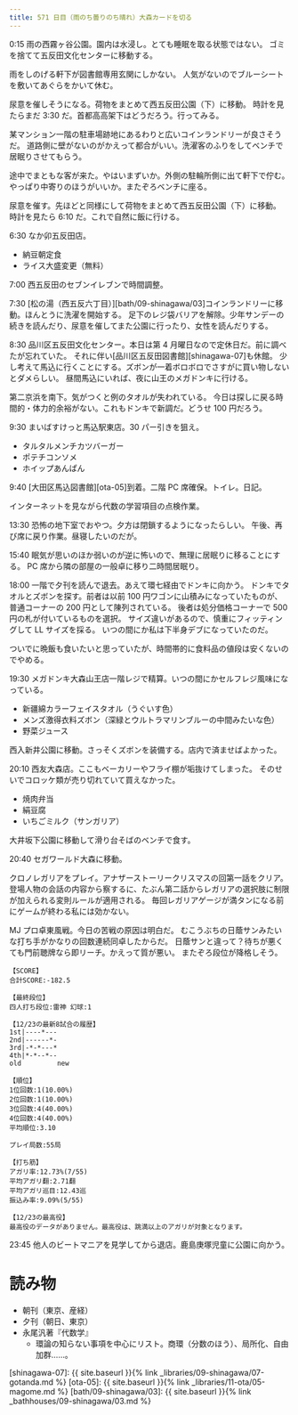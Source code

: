 ```yaml
---
title: 571 日目（雨のち曇りのち晴れ）大森カードを切る
---
```


0:15 雨の西霧ヶ谷公園。園内は水浸し。とても睡眠を取る状態ではない。
ゴミを捨てて五反田文化センターに移動する。

雨をしのげる軒下が図書館専用玄関にしかない。
人気がないのでブルーシートを敷いてあぐらをかいて休む。

尿意を催しそうになる。荷物をまとめて西五反田公園（下）に移動。
時計を見たらまだ 3:30 だ。首都高高架下はどうだろう。行ってみる。

某マンション一階の駐車場跡地にあるわりと広いコインランドリーが良さそうだ。
道路側に壁がないのがかえって都合がいい。洗濯客のふりをしてベンチで居眠りさせてもらう。

途中でまともな客が来た。やはいまずいか。外側の駐輪所側に出て軒下で佇む。
やっぱり中寄りのほうがいいか。またぞろベンチに座る。

尿意を催す。先ほどと同様にして荷物をまとめて西五反田公園（下）に移動。
時計を見たら 6:10 だ。これで自然に飯に行ける。

6:30 なか卯五反田店。

* 納豆朝定食
* ライス大盛変更（無料）

7:00 西五反田のセブンイレブンで時間調整。

7:30 [松の湯（西五反六丁目）][bath/09-shinagawa/03]コインランドリーに移動。ほんとうに洗濯を開始する。
足下のレジ袋バリアを解除。少年サンデーの続きを読んだり、尿意を催してまた公園に行ったり、女性を読んだりする。

8:30 品川区五反田文化センター。本日は第 4 月曜日なので定休日だ。前に調べたが忘れていた。
それに伴い[品川区五反田図書館][shinagawa-07]も休館。
少し考えて馬込に行くことにする。ズボンが一着ボロボロでさすがに買い物しないとダメらしい。
昼間馬込にいれば、夜に山王のメガドンキに行ける。

第二京浜を南下。気がつくと例のタオルが失われている。
今日は探しに戻る時間的・体力的余裕がない。これもドンキで新調だ。どうせ 100 円だろう。

9:30 まいばすけっと馬込駅東店。30 パー引きを狙え。

* タルタルメンチカツバーガー
* ポテチコンソメ
* ホイップあんぱん

9:40 [大田区馬込図書館][ota-05]到着。二階 PC 席確保。トイレ。日記。

インターネットを見ながら代数の学習項目の点検作業。

13:30 恐怖の地下室でおやつ。夕方は閉鎖するようになったらしい。
午後、再び席に戻り作業。昼寝したいのだが。

15:40 眠気が思いのほか弱いのが逆に怖いので、無理に居眠りに移ることにする。
PC 席から隣の部屋の一般卓に移り二時間居眠り。

18:00 一階で夕刊を読んで退去。あえて環七経由でドンキに向かう。
ドンキでタオルとズボンを探す。前者は以前 100 円ワゴンに山積みになっていたものが、
普通コーナーの 200 円として陳列されている。
後者は処分価格コーナーで 500 円の札が付いているものを選択。
サイズ違いがあるので、慎重にフィッティングして LL サイズを採る。
いつの間にか私は下半身デブになっていたのだ。

ついでに晩飯も食いたいと思っていたが、時間帯的に食料品の値段は安くないのでやめる。

19:30 メガドンキ大森山王店一階レジで精算。いつの間にかセルフレジ風味になっている。

* 新疆綿カラーフェイスタオル（うぐいす色）
* メンズ激得衣料ズボン（深緑とウルトラマリンブルーの中間みたいな色）
* 野菜ジュース

西入新井公園に移動。さっそくズボンを装備する。店内で済ませばよかった。

20:10 西友大森店。ここもベーカリーやフライ棚が垢抜けてしまった。
そのせいでコロッケ類が売り切れていて買えなかった。

* 焼肉弁当
* 絹豆腐
* いちごミルク（サンガリア）

大井坂下公園に移動して滑り台そばのベンチで食す。

20:40 セガワールド大森に移動。

クロノレガリアをプレイ。アナザーストーリークリスマスの回第一話をクリア。
登場人物の会話の内容から察するに、たぶん第二話からレガリアの選択肢に制限が加えられる変則ルールが適用される。
毎回レガリアゲージが満タンになる前にゲームが終わる私には効かない。

MJ プロ卓東風戦。今日の苦戦の原因は明白だ。
むこうぶちの日蔭サンみたいな打ち手がかなりの回数連続同卓したからだ。
日蔭サンと違って？待ちが悪くても門前聴牌なら即リーチ。かえって質が悪い。
またぞろ段位が降格しそう。

```text
【SCORE】
合計SCORE:-182.5

【最終段位】
四人打ち段位:雷神 幻球:1

【12/23の最新8試合の履歴】
1st|----*---
2nd|------*-
3rd|-*-*---*
4th|*-*--*--
old         new

【順位】
1位回数:1(10.00%)
2位回数:1(10.00%)
3位回数:4(40.00%)
4位回数:4(40.00%)
平均順位:3.10

プレイ局数:55局

【打ち筋】
アガリ率:12.73%(7/55)
平均アガリ翻:2.71翻
平均アガリ巡目:12.43巡
振込み率:9.09%(5/55)

【12/23の最高役】
最高役のデータがありません。最高役は、跳満以上のアガリが対象となります。
```

23:45 他人のビートマニアを見学してから退店。鹿島庚塚児童に公園に向かう。

# 読み物

* 朝刊（東京、産経）
* 夕刊（朝日、東京）
* 永尾汎著『代数学』
  * 環論の知らない事項を中心にリスト。商環（分数のほう）、局所化、自由加群……。

[shinagawa-07]: {{ site.baseurl }}{% link _libraries/09-shinagawa/07-gotanda.md %}
[ota-05]: {{ site.baseurl }}{% link _libraries/11-ota/05-magome.md %}
[bath/09-shinagawa/03]: {{ site.baseurl }}{% link _bathhouses/09-shinagawa/03.md %}
